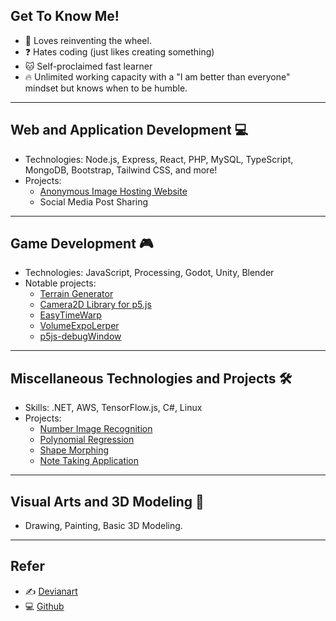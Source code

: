 ## Get To Know Me!
- 🔭 Loves reinventing the wheel.
- ❓ Hates coding (just likes creating something)
- :cat: Self-proclaimed fast learner
- :fire: Unlimited working capacity with a "I am better than everyone" mindset but knows when to be humble.

---

## Web and Application Development 💻
- Technologies: Node.js, Express, React, PHP, MySQL, TypeScript, MongoDB, Bootstrap, Tailwind CSS, and more!
- Projects:
  - [Anonymous Image Hosting Website](https://github.com/clod44/freemage-hosting)
  - Social Media Post Sharing

---

## Game Development 🎮
- Technologies: JavaScript, Processing, Godot, Unity, Blender
- Notable projects:
  - [Terrain Generator](https://youtu.be/NBsvztOfoeE)
  - [Camera2D Library for p5.js](https://github.com/clod44/camera2d)
  - [EasyTimeWarp](https://github.com/clod44/EasyTimeWarp)
  - [VolumeExpoLerper](https://github.com/clod44/VolumeExpoLerper)
  - [p5js-debugWindow](https://github.com/clod44/p5js-debugWindow)

---

## Miscellaneous Technologies and Projects 🛠️
- Skills: .NET, AWS, TensorFlow.js, C#, Linux
- Projects:
  - [Number Image Recognition](https://github.com/clod44/tfjs-number-guessing)
  - [Polynomial Regression](https://github.com/clod44/tfjs-polynomial-regression/)
  - [Shape Morphing](https://github.com/clod44/tfjs-shape-morphing)
  - [Note Taking Application](https://github.com/clod44/VSNotes)

---

## Visual Arts and 3D Modeling 🎨
- Drawing, Painting, Basic 3D Modeling.

---

## Refer
- ✍️ [Devianart](https://www.deviantart.com/sayochi3)
- 💻 [Github](https://github.com/clod44)
